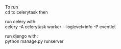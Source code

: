 To run  
cd to celerytask then

run celery with:   
celery -A celerytask worker --loglevel=info -P eventlet  

run django with:   
python manage.py runserver